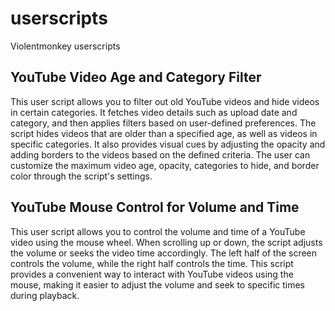 # userscripts

Violentmonkey userscripts

## YouTube Video Age and Category Filter

This user script allows you to filter out old YouTube videos and hide videos in certain categories. It fetches video details such as upload date and category, and then applies filters based on user-defined preferences. The script hides videos that are older than a specified age, as well as videos in specific categories. It also provides visual cues by adjusting the opacity and adding borders to the videos based on the defined criteria. The user can customize the maximum video age, opacity, categories to hide, and border color through the script's settings.

## YouTube Mouse Control for Volume and Time

This user script allows you to control the volume and time of a YouTube video using the mouse wheel. When scrolling up or down, the script adjusts the volume or seeks the video time accordingly. The left half of the screen controls the volume, while the right half controls the time. This script provides a convenient way to interact with YouTube videos using the mouse, making it easier to adjust the volume and seek to specific times during playback.
